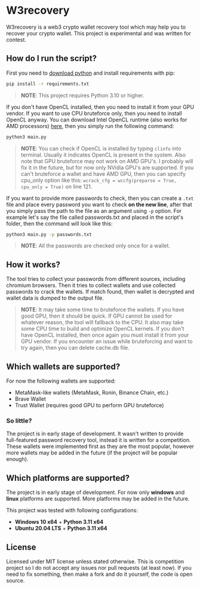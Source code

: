 # W3recovery

W3recovery is a web3 crypto wallet recovery tool which may help you to recover your crypto wallet. This project is experimental and was written for contest.

## How do I run the script?

First you need to [download python](https://www.python.org/downloads/) and install requirements with pip:
```sh
pip install -r requirements.txt
```

> **NOTE**: This project requires Python 3.10 or higher.

If you don't have OpenCL installed, then you need to install it from your GPU vendor. If you want to use CPU bruteforce only, then you need to install OpenCL anyway. You can download Intel OpenCL runtime (also works for AMD processors) [here](https://www.intel.com/content/www/us/en/developer/articles/tool/opencl-drivers.html), then you simply run the following command:
```sh
python3 main.py
```
> **NOTE**: You can check if OpenCL is installed by typing `clinfo` into terminal. Usually it indicates OpenCL is present in the system. Also note that GPU bruteforce may not work on AMD GPU's. I probably will fix it in the future, but for now only NVidia GPU's are supported. If you can't bruteforce a wallet and have AMD GPU, then you can specify cpu_only option like this: `wcrack_cfg = wccfg(preparse = True, cpu_only = True)` on line 121.

If you want to provide more passwords to check, then you can create a `.txt` file and place every password you want to check **on the new line**, after that you simply pass the path to the file as an argument using `-p` option. For example let's say the file called passwords.txt and placed in the script's folder, then the command will look like this:
```sh
python3 main.py -p passwords.txt
```

> **NOTE**: All the passwords are checked only once for a wallet.

## How it works?

The tool tries to collect your passwords from different sources, including chromium browsers. Then it tries to collect wallets and use collected passwords to crack the wallets. If match found, then wallet is decrypted and wallet data is dumped to the output file.

> **NOTE**: It may take some time to bruteforce the wallets. If you have good GPU, then it should be quick. If GPU cannot be used for whatever reason, the tool will fallback to the CPU. It also may take some CPU time to build and optimize OpenCL kernels. If you don't have OpenCL installed, then once again you must install it from your GPU vendor. If you encounter an issue while bruteforcing and want to try again, then you can delete cache.db file.

## Which wallets are supported?

For now the following wallets are supported:

* MetaMask-like wallets (MetaMask, Ronin, Binance Chain, etc.)
* Brave Wallet
* Trust Wallet (requires good GPU to perform GPU bruteforce)

### So little?

The project is in early stage of development. It wasn't written to provide full-featured password recovery tool, instead it is written for a competition. These wallets were implemented first as they are the most popular, however more wallets may be added in the future (if the project will be popular enough).

## Which platforms are supported?

The project is in early stage of development. For now only **windows** and **linux** platforms are supported. More platforms may be added in the future.

This project was tested with following configurations:

* **Windows 10 x64** + **Python 3.11 x64**
* **Ubuntu 20.04 LTS** + **Python 3.11 x64**

## License

Licensed under MIT license unless stated otherwise. This is competition project so I do not accept any issues nor pull requests (at least now). If you need to fix something, then make a fork and do it yourself, the code is open source.
